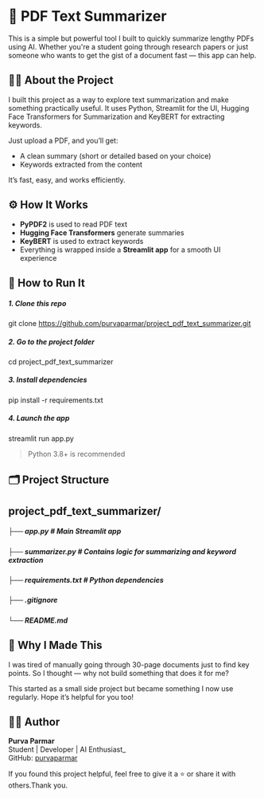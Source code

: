 # 📄 PDF Text Summarizer

This is a simple but powerful tool I built to quickly summarize lengthy PDFs using AI. Whether you're a student going through research papers or just someone who wants to get the gist of a document fast — this app can help.


## 👩‍💻 About the Project

I built this project as a way to explore text summarization and make something practically useful. It uses Python, Streamlit for the UI, Hugging Face Transformers for Summarization and KeyBERT for extracting keywords.

Just upload a PDF, and you’ll get:
- A clean summary (short or detailed based on your choice)
- Keywords extracted from the content

It’s fast, easy, and works efficiently.


## ⚙️ How It Works

- **PyPDF2** is used to read PDF text
- **Hugging Face Transformers** generate summaries
- **KeyBERT** is used to extract keywords
- Everything is wrapped inside a **Streamlit app** for a smooth UI experience


## 🚀 How to Run It


##### 1. Clone this repo
git clone https://github.com/purvaparmar/project_pdf_text_summarizer.git

##### 2. Go to the project folder
cd project_pdf_text_summarizer

##### 3. Install dependencies
pip install -r requirements.txt

##### 4. Launch the app
streamlit run app.py


> Python 3.8+ is recommended



## 🗂️ Project Structure


## project_pdf_text_summarizer/
##### ├── app.py               # Main Streamlit app
##### ├── summarizer.py        # Contains logic for summarizing and keyword extraction
##### ├── requirements.txt     # Python dependencies
##### ├── .gitignore
##### └── README.md




## 🌟 Why I Made This

I was tired of manually going through 30-page documents just to find key points. So I thought — why not build something that does it for me?

This started as a small side project but became something I now use regularly. Hope it’s helpful for you too!


## 🙋‍♀️ Author

**Purva Parmar**  
Student | Developer | AI Enthusiast_  
GitHub: [purvaparmar](https://github.com/purvaparmar)



If you found this project helpful, feel free to give it a ⭐️ or share it with others.Thank you.

